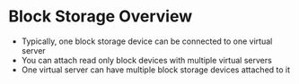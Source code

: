 # Block Storage Overview

* Typically, one block storage device can be connected to one virtual server
* You can attach read only block devices with multiple virtual servers
* One virtual server can have multiple block storage devices attached to it
